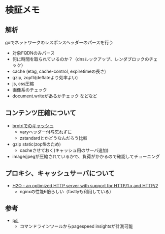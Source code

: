検証メモ
===

## 解析

goでネットワークのレスポンスヘッダーのパースを行う
 - 対象FQDNのみパース
 - 何に時間を取られているのか？（dnsルックアップ、レンダブロックのチェック）
 - cache (etag, cache-control, expiretimeの長さ)
 - gzip, zopfli(deflateより効率よい)
 - js, css圧縮
 - 画像系のチェック
 - document.writeがあるかチェック
 などなど
 
## コンテンツ圧縮について

 - [brotriでのキャッシュ](https://github.com/google/ngx_brotli)
    - varyヘッダー付与忘れずに
    - zstandardとかどうなんだろう比較
 - gzip static(zopfliのため)
    - cacheさせておく(キャッシュ用のサーバ追加)
 - image/jpegが圧縮されているかで、負荷がかかるので確認してチューニング
 
## プロキシ、キャッシュサーバについて

 - [H2O - an optimized HTTP server with support for HTTP/1.x and HTTP/2](https://github.com/h2o/h2o/)
    - nginxの性能6倍らしい（fastlyも利用している）

## 参考

 - [psi](https://github.com/addyosmani/psi)
    - コマンドラインツールからpagespeed insightsが計測可能
